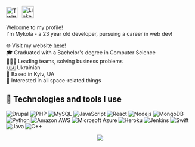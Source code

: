 <p align="left">
  <a href="https://twitter.com/twilderan"><img alt="Twitter" title="Twitter" height="30" width="30" src="https://upload.wikimedia.org/wikipedia/commons/6/6f/Logo_of_Twitter.svg"></a> &nbsp; <a href="https://www.linkedin.com/in/twilderan/"><img alt="LinkedIn" title="LinkedIn" width="32" height="32" src="https://cdn.iconscout.com/icon/free/png-256/linkedin-189-721962.png"></a>
</p>

Welcome to my profile!<br/>
I'm Mykola - a 23 year old developer, pursuing a career in web dev!

 🌐 Visit my website [here](https://mykolabalabash.com/)!  
 🎓 Graduated with a Bachelor's degree in Computer Science  
 👨🏻‍💻 Leading teams, solving business problems  
 🇺🇦 Ukrainian  
 📍 Based in Kyiv, UA  
 🚀 Interested in all space-related things   

## 🔬 Technologies and tools I use

![Drupal](https://img.shields.io/badge/-Drupal-black?style=flat-square&logo=Drupal) ![PHP](https://img.shields.io/badge/-PHP-black?style=flat-square&logo=PHP) ![MySQL](https://img.shields.io/badge/-MySQL-black?style=flat-square&logo=MySQL) ![JavaScript](https://img.shields.io/badge/-JavaScript-black?style=flat-square&logo=javascript) ![React](https://img.shields.io/badge/-React-black?style=flat-square&logo=react)  ![Nodejs](https://img.shields.io/badge/-Nodejs-black?style=flat-square&logo=Node.js) ![MongoDB](https://img.shields.io/badge/-MongoDB-black?style=flat-square&logo=mongodb) ![Python](https://img.shields.io/badge/-Python-black?style=flat-square&logo=Python) ![Amazon AWS](https://img.shields.io/badge/AWS-black?style=flat-square&logo=amazon-aws) ![Microsoft Azure](https://img.shields.io/badge/Microsoft%20Azure-black?style=flat-square&logo=microsoft-azure) ![Heroku](https://img.shields.io/badge/-Heroku-black?style=flat-square&logo=heroku) ![Jenkins](https://img.shields.io/badge/-Jenkins-black?style=flat-square&logo=Jenkins) ![Swift](https://img.shields.io/badge/-Swift-black?style=flat-square&logo=Swift) ![Java](https://img.shields.io/badge/-Java-black?style=flat-square&logo=Java) ![C++](https://img.shields.io/badge/-C++-black?style=flat-square&logo=c%2B%2B)

<p align="center">
  <img src="https://media.giphy.com/media/gpP18dtmlplle/giphy.gif" />
</p>

